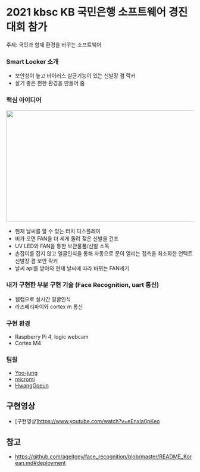 ﻿# 2021 kbsc KB 국민은행 소프트웨어 경진대회  참가
주제: 국민과 함깨 환경을 바꾸는 소프트웨어

### Smart Locker 소개
- 보안성이 높고 바이러스 살균기능이 있는 신발장 겸 락커
- 살기 좋은 편한 환경을 만들어 줌

### 핵심 아이디어
 <img src="https://user-images.githubusercontent.com/89307538/151662361-add39347-20ad-447c-ad47-672c48085579.png" width="600" height="300"/> 
 
 + 현재 날씨를 알 수 있는 터치 디스플레이
 + 비가 오면 FAN을 더 세게 돌려 젖은 신발을 건조
 + UV LED와 FAN을 통한 보관물품/신발 소독
 + 손잡이를 잡지 않고 얼굴인식을 통해 자동으로 문이 열리는 접촉을 최소화한 언택트 신발장 겸 보안 락커
 + 날씨 api를 받아와 현재 날씨에 따라 바뀌는 FAN세기

### 내가 구현한 부분 구현 기술 (Face Recognition, uart 통신)
 - 웹캠으로 실시간 얼굴인식
 - 라즈베리파이와 cortex m 통신

### 구현 환경
 - Raspberry Pi 4, logic webcam 
 - Cortex M4

### 팀원
 - [Yoo-jung](https://github.com/Yoo-jung)
 - [micromi](https://github.com/micromielec)
 - [HwangGoeun](https://github.com/HwangGoeun)
 

## 구현영상
- [구현영상]https://www.youtube.com/watch?v=eEnxIa0pKeo

## 참고
- https://github.com/ageitgey/face_recognition/blob/master/README_Korean.md#deployment
